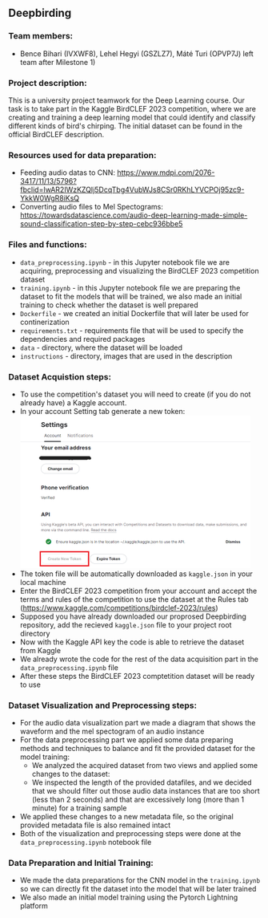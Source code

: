 ## Deepbirding
### Team members: 
- Bence Bihari (IVXWF8), Lehel Hegyi (GSZLZ7), Máté Turi (OPVP7J) left team after Milestone 1)
### Project description: 
This is a university project teamwork for the Deep Learning course. Our task is to take part in the Kaggle BirdCLEF 2023 competition, where we are creating and training a deep learning model that could identify and classify different kinds of bird's chirping. The initial dataset can be found in the official BirdCLEF description.

### Resources used for data preparation:
- Feeding audio datas to CNN: https://www.mdpi.com/2076-3417/11/13/5796?fbclid=IwAR2IWzKZQIj5DcqTbg4VubWJs8CSr0RKhLYVCPOj95zc9-YkkW0WgR8iKsQ
- Converting audio files to Mel Spectograms: https://towardsdatascience.com/audio-deep-learning-made-simple-sound-classification-step-by-step-cebc936bbe5

### Files and functions:
- `data_preprocessing.ipynb` - in this Jupyter notebook file we are acquiring, preprocessing and visualizing the BirdCLEF 2023 competition dataset
- `training.ipynb` - in this Jupyter notebook file we are preparing the dataset to fit the models that will be trained, we also made an initial training to check whether the dataset is well prepared
- `Dockerfile` - we created an initial Dockerfile that will later be used for continerization
- `requirements.txt` - requirements file that will be used to specify the dependencies and required packages
- `data` - directory, where the dataset will be loaded
- `instructions` - directory, images that are used in the description
  
### Dataset Acquistion steps:
- To use the competition's dataset you will need to create (if you do not already have) a Kaggle account.
- In your account Setting tab generate a new token:
  ![image](https://github.com/turi-mate/deepbirding/blob/main/instructions/creating_token.png)
- The token file will be automatically downloaded as `kaggle.json` in your local machine
- Enter the BirdCLEF 2023 competition from your account and accept the terms and rules of the competition to use the dataset at the Rules tab (https://www.kaggle.com/competitions/birdclef-2023/rules)
- Supposed you have already downloaded our proprosed Deepbirding repository, add the recieved `kaggle.json` file to your project root directory
- Now with the Kaggle API key the code is able to retrieve the dataset from Kaggle
- We already wrote the code for the rest of the data acquisition part in the `data_preprocessing.ipynb` file
- After these steps the BirdCLEF 2023 comptetition dataset will be ready to use

### Dataset Visualization and Preprocessing steps:
- For the audio data visualization part we made a diagram that shows the waveform and the mel spectogram of an audio instance 
- For the data preprocessing part we applied some data preparing methods and techniques to balance and fit the provided dataset for the model training:
  - We analyzed the acquired dataset from two views and applied some changes to the dataset:
  - We inspected the length of the provided datafiles, and we decided that we should filter out those audio data instances that are too short (less than 2 seconds) and that are excessively long (more than 1 minute) for a training sample
- We applied these changes to a new metadata file, so the original provided metadata file is also remained intact
- Both of the visualization and preprocessing steps were done at the `data_preprocessing.ipynb` notebook file  

### Data Preparation and Initial Training:
- We made the data preparations for the CNN model in the `training.ipynb` so we can directly fit the dataset into the model that will be later trained
- We also made an initial model training using the Pytorch Lightning platform
